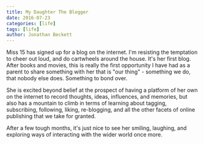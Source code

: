 ```yaml
---
title: My Daughter The Blogger
date: 2016-07-23
categories: [life]
tags: [life]
author: Jonathan Beckett
---
```


Miss 15 has signed up for a blog on the internet. I'm resisting the temptation to cheer out loud, and do cartwheels around the house. It's her first blog. After books and movies, this is really the first opportunity I have had as a parent to share something with her that is "our thing" - something we do, that nobody else does. Something to bond over.

She is excited beyond belief at the prospect of having a platform of her own on the internet to record thoughts, ideas, influences, and memories, but also has a mountain to climb in terms of learning about tagging, subscribing, following, liking, re-blogging, and all the other facets of online publishing that we take for granted.

After a few tough months, it's just nice to see her smiling, laughing, and exploring ways of interacting with the wider world once more.